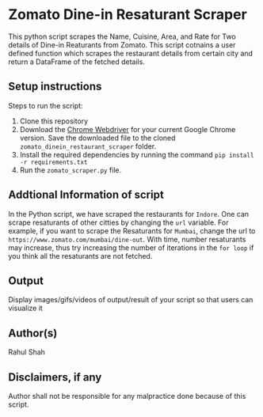 # Zomato Dine-in Resaturant Scraper 

This python script scrapes the Name, Cuisine, Area, and Rate for Two details of Dine-in Reaturants from Zomato.
This script cotnains a user defined function which scrapes the restaurant details from certain city and return a DataFrame of the fetched details.

## Setup instructions

Steps to run the script:
1. Clone this repository
2. Download the [Chrome Webdriver](https://chromedriver.chromium.org/downloads) for your current Google Chrome version. Save the downloaded file to the cloned `zomato_dinein_restaurant_scraper` folder.
3. Install the required dependencies by running the command `pip install -r requirements.txt`
4. Run the `zomato_scraper.py` file.

## Addtional Information of script

In the Python script, we have scraped the restaurants for `Indore`. One can scrape resaturants of other citties by changing the `url` variable.
For example, if you want to scrape the Resaturants for `Mumbai`, change the url to `https://www.zomato.com/mumbai/dine-out`.
With time, number resaturants may increase, thus try increasing the number of iterations in the `for loop` if you think all the resaturants are not fetched.


## Output

Display images/gifs/videos of output/result of your script so that users can visualize it

## Author(s)

Rahul Shah

## Disclaimers, if any

Author shall not be responsible for any malpractice done because of this script.